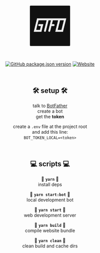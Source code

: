 <div align="center">

<a href="https://gtfo.now.sh"><img src="https://raw.githubusercontent.com/GTFOCrew/gtfo/master/src/img/gtfo.png" width="25%"></a>

<br>

[![GitHub package.json version](https://img.shields.io/github/package-json/v/GTFOCrew/gtfo)](https://github.com/GTFOCrew/gtfo) [![Website](https://img.shields.io/website?down_message=offline&label=server&up_message=online&url=https%3A%2F%2Fgtfo.now.sh)](https://gtfo.now.sh)

<br>

## 🛠 setup 🛠

talk to [BotFather](https://t.me/BotFather)<br>
create a bot<br>
get the **token**

create a `.env` file at the project root<br>
and add this line:<br>
`BOT_TOKEN_LOCAL=<token>`

<br>

## 💻 scripts 💻

🧶 **`yarn`** 🧶<br>
install deps

🤖 **`yarn start:bot`** 🤖<br>
local development bot

🌠 **`yarn start`** 🌠<br>
web development server

🚧 **`yarn build`** 🚧<br>
compile website bundle

🧹 **`yarn clean`** 🧹<br>
clean build and cache dirs

</div>

